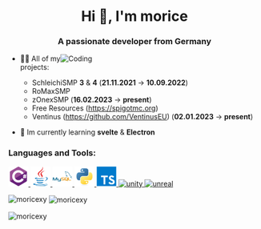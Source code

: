 <h1 align="center">Hi 👋, I'm morice</h1>
<h3 align="center">A passionate developer from Germany</h3>
<img align="right" alt="Coding" width="400" src="https://encrypted-tbn0.gstatic.com/images?q=tbn:ANd9GcRrsmGd67GVmOFSsPzqCFzjRa0tRdaBrsrw_g&usqp=CAU">

- 👨‍💻 All of my projects:
   - SchleichiSMP **3** & **4** (**21.11.2021** -> **10.09.2022**)
   - RoMaxSMP 
   - zOnexSMP (**16.02.2023** -> **present**)
   - Free Resources (https://spigotmc.org)
   - Ventinus (https://github.com/VentinusEU) (**02.01.2023** -> **present**)

- 📕 Im currently learning **svelte** & **Electron**

<h3 align="left">Languages and Tools:</h3>
<p align="left"> <a href="https://www.w3schools.com/cs/" target="_blank" rel="noreferrer"> <img src="https://raw.githubusercontent.com/devicons/devicon/master/icons/csharp/csharp-original.svg" alt="csharp" width="40" height="40"/> </a> <a href="https://www.java.com" target="_blank" rel="noreferrer"> <img src="https://raw.githubusercontent.com/devicons/devicon/master/icons/java/java-original.svg" alt="java" width="40" height="40"/> </a> <a href="https://www.mysql.com/" target="_blank" rel="noreferrer"> <img src="https://raw.githubusercontent.com/devicons/devicon/master/icons/mysql/mysql-original-wordmark.svg" alt="mysql" width="40" height="40"/> </a> <a href="https://www.python.org" target="_blank" rel="noreferrer"> <img src="https://raw.githubusercontent.com/devicons/devicon/master/icons/python/python-original.svg" alt="python" width="40" height="40"/> </a> <a href="https://www.typescriptlang.org/" target="_blank" rel="noreferrer"> <img src="https://raw.githubusercontent.com/devicons/devicon/master/icons/typescript/typescript-original.svg" alt="typescript" width="40" height="40"/> </a> <a href="https://unity.com/" target="_blank" rel="noreferrer"> <img src="https://www.vectorlogo.zone/logos/unity3d/unity3d-icon.svg" alt="unity" width="40" height="40"/> </a> <a href="https://unrealengine.com/" target="_blank" rel="noreferrer"> <img src="https://raw.githubusercontent.com/kenangundogan/fontisto/036b7eca71aab1bef8e6a0518f7329f13ed62f6b/icons/svg/brand/unreal-engine.svg" alt="unreal" width="40" height="40"/> </a> </p>

<p><img align="left" src="https://github-readme-stats.vercel.app/api/top-langs?username=moricexy&show_icons=true&locale=en&layout=compact" alt="moricexy" /></p>

<p>&nbsp;<img align="center" src="https://github-readme-stats.vercel.app/api?username=moricexy&show_icons=true&locale=en" alt="moricexy" /></p>

<p><img align="center" src="https://github-readme-streak-stats.herokuapp.com/?user=moricexy&" alt="moricexy" /></p>
